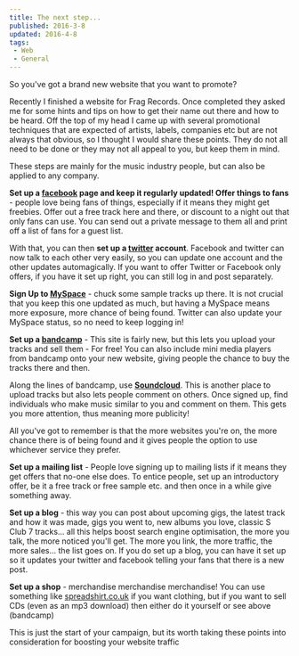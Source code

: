 ```yaml
---
title: The next step...
published: 2016-3-8
updated: 2016-4-8
tags:
 - Web
 - General
---
```


<p>So you've got a brand new website that you want to promote?</p>

<p>Recently I finished a website for Frag Records. Once completed they asked me for some hints and tips on how to get their name out there and how to be heard. Off the top of my head I came up with several promotional techniques that are expected of artists, labels, companies etc but are not always that obvious, so I thought I would share these points. They do not all need to be done or they may not all appeal to you, but keep them in mind.</p>









<p>These steps are mainly for the music industry people, but can also be applied to any company.</p>









<p><strong>Set up a <a href="http://www.facebook.com">facebook</a> page and keep it regularly updated! Offer things to fans</strong> -  people love being fans of things, especially if it means they might get  freebies. Offer out a free track here and there, or discount to a night  out that only fans can use. You can send out a private message to them all and print off a list of fans for a guest list.</p>









<p>With that, you can then <strong>set up a <a href="http://www.twitter.com">twitter</a> account</strong>. Facebook and twitter can now talk to each other very easily, so you can update one account and the other updates automagically. If you want to offer Twitter or Facebook only offers, if you have it set up right, you can still log in and post separately.</p>









<p><strong>Sign Up to </strong><a href="http://www.myspace.com"><strong>MySpace</strong></a> - chuck some sample tracks up there. It is not crucial that you keep this one updated as much, but having a MySpace means more exposure, more chance of being found. Twitter can also update your MySpace status, so no need to keep logging in!</p>









<p><strong>Set up a <a href="http://www.bandcamp.com">bandcamp</a></strong> - This site is fairly new, but  this lets you upload your tracks and sell them - For free! You can also include mini media players from bandcamp onto your new website, giving people the chance to buy the tracks there and then.</p>









<p>Along the lines of bandcamp, use <a href="http://www.soundcloud.com"><strong>Soundcloud</strong></a>. This is another place to upload tracks but also lets people comment on others. Once signed up, find individuals who make music similar to you and comment on them. This gets you more attention, thus meaning more publicity!</p>









<p>All you've got to remember is that the more websites you're on, the more chance there is of being found and it gives people the option to use whichever service they prefer.</p>









<p><strong>Set up a mailing list</strong> - People love signing up to mailing lists if it means they get offers that no-one else does. To entice people, set up&nbsp;an introductory offer, be it a free track or free sample etc. and then once in a while give something away.</p>









<p><strong>Set up a blog</strong> - this way you can post about upcoming gigs, the  latest track and how it was made, gigs you went to, new albums you love,  classic S Club 7 tracks... all this helps boost search engine  optimisation, the more you talk, the more noticed you'll get. The more  you link, the more traffic, the more sales... the list goes on. If you  do set up a blog, you can have it set up so it updates your twitter and  facebook telling your fans that there is a new post.</p>









<p><strong>Set up a shop</strong> - merchandise merchandise merchandise! You can use something like <a href="http://www.spreadshirt.co.uk/"> spreadshirt.co.uk</a> if you want clothing, but if you want to sell CDs  (even as an mp3 download) then either do it yourself or see above (bandcamp)</p>









<p>This is just the start of your campaign, but its worth taking these points into consideration for boosting your website traffic</p>